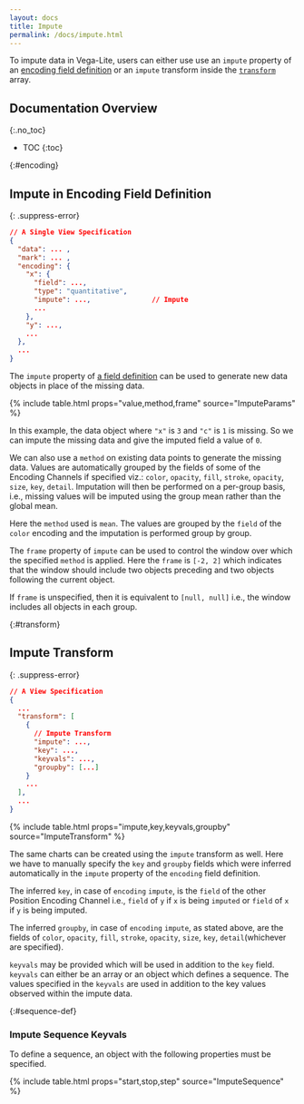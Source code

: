 ```yaml
---
layout: docs
title: Impute
permalink: /docs/impute.html
---
```


To impute data in Vega-Lite, users can either use use an `impute` property of an [encoding field definition](#encoding) or an `impute` transform inside the [`transform`](#transform) array.

## Documentation Overview
{:.no_toc}

- TOC
{:toc}

{:#encoding}
## Impute in Encoding Field Definition

{: .suppress-error}
```json
// A Single View Specification
{
  "data": ... ,
  "mark": ... ,
  "encoding": {
    "x": {
      "field": ...,
      "type": "quantitative",
      "impute": ...,               // Impute
      ...
    },
    "y": ...,
    ...
  },
  ...
}
```

The `impute` property of [a field definition](encoding.html#field-def) can be used to generate new data objects in place of the missing data.

{% include table.html props="value,method,frame" source="ImputeParams" %}

In this example, the data object where `"x"` is `3` and `"c"` is `1` is missing. So we can impute the missing data and give the imputed field a value of `0`.

<div class="vl-example" data-name="line_impute_value"></div>

We can also use a `method` on existing data points to generate the missing data.
Values are automatically grouped by the fields of some of the Encoding Channels if specified viz.: `color`, `opacity`, `fill`, `stroke`, `opacity`, `size`, `key`, `detail`.
Imputation will then be performed on a per-group basis, i.e., missing values will be imputed using the group mean rather than the global mean.

Here the `method` used is `mean`. The values are grouped by the `field` of the `color` encoding and the imputation is performed group by group.

<div class="vl-example" data-name="line_impute_method"></div>

The `frame` property of `impute` can be used to control the window over which the specified `method` is applied.
Here the `frame` is `[-2, 2]` which indicates that the window should include two objects preceding and two objects following the current object.

<div class="vl-example" data-name="line_impute_frame"></div>

If `frame` is unspecified, then it is equivalent to `[null, null]` i.e., the window includes all objects in each group.

{:#transform}
## Impute Transform


{: .suppress-error}
```json
// A View Specification
{
  ...
  "transform": [
    {
      // Impute Transform
      "impute": ...,
      "key": ...,
      "keyvals": ...,
      "groupby": [...]
    }
    ...
  ],
  ...
}
```


{% include table.html props="impute,key,keyvals,groupby" source="ImputeTransform" %}

The same charts can be created using the `impute` transform as well.
Here we have to manually specify the `key` and `groupby` fields which were inferred automatically in the `impute` property of the `encoding` field definition.

The inferred `key`, in case of `encoding` `impute`, is the `field` of the other Position Encoding Channel i.e., `field` of `y` if `x` is being `imputed` or `field` of `x` if `y` is being imputed.

The inferred `groupby`, in case of `encoding` `impute`, as stated above, are the fields of `color`, `opacity`, `fill`, `stroke`, `opacity`, `size`, `key`, `detail`(whichever are specified).

<div class="vl-example" data-name="line_impute_transform_value"></div>

<div class="vl-example" data-name="line_impute_transform_frame"></div>

`keyvals` may be provided which will be used in addition to the `key` field.
`keyvals` can either be an array or an object which defines a sequence.
The values specified in the `keyvals` are used in addition to the key values observed within the impute data.

<div class="vl-example" data-name="line_impute_keyvals"></div>

{:#sequence-def}
### Impute Sequence Keyvals
To define a sequence, an object with the following properties must be specified.

{% include table.html props="start,stop,step" source="ImputeSequence" %}

<div class="vl-example" data-name="line_impute_keyvals_sequence"></div>
